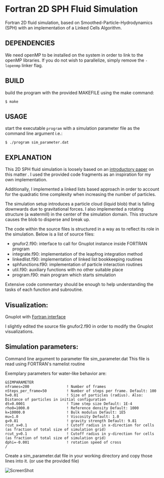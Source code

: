 # Fortran 2D SPH Fluid Simulation

Fortran 2D fluid simulation, based on Smoothed-Particle-Hydrodynamics (SPH) with an  implementation of a Linked Cells Algorithm.


## DEPENDENCIES

We need openMP to be installed on the system in order to link to the openMP libraries.
If you do not wish to parallelize, simply remove the `-lopenmp` linker flag.

## BUILD


build the program with the provided MAKEFILE using the make command:

```
$ make
```


## USAGE

start the executable `program` with a simulation parameter file as the command line argument
i.e.:
```
$ ./program sim_parameter.dat
```

## EXPLANATION

This 2D SPH fluid simulation is loosely based on an [introductory paper](http://www.cs.cornell.edu/~bindel/class/cs5220-f11/code/sph.pdf) on this matter . I used the provided code fragments as an inspiration for my own implementation.

Additionally, I implemented a linked lists based approach in order to account for the quadratic time complexity when increasing the number of particles.



The simulation setup introduces a particle cloud (liquid blob) that is falling downwards due to gravitational forces. I also implemented a rotating structure (a watermill) in the center of the simulation domain. This structure causes the blob to disperse and break up.



The code within the source files is structured in a way as to reflect its role in the simulation.
Below is a list of source files:

- gnufor2.f90: interface to call for Gnuplot instance inside FORTRAN program
- integrate.f90: implementation of the leapfrog integration method
- linkedlist.f90: implementation of linked list bookkeeping routines
- sphfunctions:f90: implementation of particle interaction routines
- util.f90: auxiliary functions with no other suitable place
- program.f90: main program which starts simulation

Extensive code commentary should be enough to help understanding the tasks of each function and subroutine.


## Visualization:

Gnuplot with [Fortran interface](http://www.math.yorku.ca/~akuznets/gnufor2/)

I slightly edited the source file gnufor2.f90 in order to modify the Gnuplot visualizations.


## Simulation parameters:

Command line argument to parameter file sim_parameter.dat
This file is read using FORTRAN's namelist routine

Exemplary parameters for water-like behavior are:
```
&SIMPARAMETER
nframes=200                 ! Number of frames
nSteps_per_frame=50         ! Number of steps per frame. Default: 100
h=0.01                      ! Size of particles (radius). Also: Distance of particles in initial configuration
dt=0.0001                   ! Time step size Default: 1E-4
rho0=1000.0                 ! Reference density Default: 1000
k=10000.0                   ! Bulk modulus Default: 1E5
mu=1.0                      ! Viscosity Default: 1.0
g=9.81                      ! gravity strength Default: 9.81
rcut_x=0.1                  ! Cutoff radius in x-direction for cells (as fraction of total size of simulation grid)
rcut_y=0.1                  ! Cutoff radius in y-direction for cells (as fraction of total size of simulation grid)
dphi=-0.001                 ! rotation speed of cross
/

```
Create a sim_parameter.dat file in your working directory and copy those lines into it.
(or use the provided file)

![ScreenShot](https://raw.github.com/jzuern/sph-fluidsim-fortran/master/data/images/1.png)
